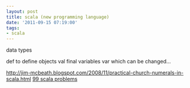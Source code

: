 ```yaml
---
layout: post
title: scala (new programming language)
date: '2011-09-15 07:19:00'
tags:
- scala
---
```


data types 

def to define objects 
val final variables 
var which can be changed... 

http://jim-mcbeath.blogspot.com/2008/11/practical-church-numerals-in-scala.html 
[99 scala problems](http://aperiodic.net/phil/scala/s-99/)
